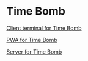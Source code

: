 # Time Bomb

[Client terminal for Time Bomb](./client-terminal/README.md)

[PWA for Time Bomb](./pwa/README.md)

[Server for Time Bomb](./server/README.md)
